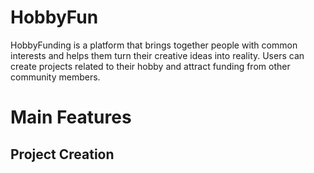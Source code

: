 # HobbyFun
 
HobbyFunding is a platform that brings together people with common interests and helps them turn their creative ideas into reality. Users can create projects related to their hobby and attract funding from other community members.

# Main Features

## Project Creation